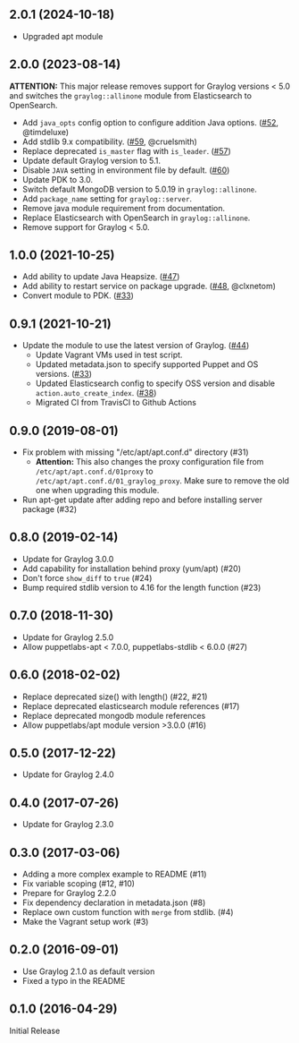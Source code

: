 ## 2.0.1 (2024-10-18)

- Upgraded apt module

## 2.0.0 (2023-08-14)

**ATTENTION:** This major release removes support for Graylog versions < 5.0
and switches the `graylog::allinone` module from Elasticsearch to OpenSearch.

- Add `java_opts` config option to configure addition Java options. ([#52](https://github.com/Graylog2/puppet-graylog/pull/52), @timdeluxe)
- Add stdlib 9.x compatibility. ([#59](https://github.com/Graylog2/puppet-graylog/pull/59), @cruelsmith)
- Replace deprecated `is_master` flag with `is_leader`. ([#57](https://github.com/Graylog2/puppet-graylog/issues/57))
- Update default Graylog version to 5.1.
- Disable `JAVA` setting in environment file by default. ([#60](https://github.com/Graylog2/puppet-graylog/issues/60))
- Update PDK to 3.0.
- Switch default MongoDB version to 5.0.19 in `graylog::allinone`.
- Add `package_name` setting for `graylog::server`.
- Remove java module requirement from documentation.
- Replace Elasticsearch with OpenSearch in `graylog::allinone`.
- Remove support for Graylog < 5.0.

## 1.0.0 (2021-10-25)

- Add ability to update Java Heapsize. ([#47](https://github.com/Graylog2/puppet-graylog/issues/47))
- Add ability to restart service on package upgrade. ([#48](https://github.com/Graylog2/puppet-graylog/issues/48), @clxnetom)
- Convert module to PDK. ([#33](https://github.com/Graylog2/puppet-graylog/issues/33))

## 0.9.1 (2021-10-21)

- Update the module to use the latest version of Graylog. ([#44](https://github.com/Graylog2/puppet-graylog/issues/44))
  - Update Vagrant VMs used in test script.
  - Updated metadata.json to specify supported Puppet and OS versions. ([#33](https://github.com/Graylog2/puppet-graylog/issues/33))
  - Updated Elasticsearch config to specify OSS version and disable `action.auto_create_index`. ([#38](https://github.com/Graylog2/puppet-graylog/issues/38))
  - Migrated CI from TravisCI to Github Actions

## 0.9.0 (2019-08-01)

- Fix problem with missing "/etc/apt/apt.conf.d" directory (#31)
  - **Attention:** This also changes the proxy configuration file from `/etc/apt/apt.conf.d/01proxy`
    to `/etc/apt/apt.conf.d/01_graylog_proxy`. Make sure to remove the old one when upgrading
    this module.
- Run apt-get update after adding repo and before installing server package (#32)

## 0.8.0 (2019-02-14)

- Update for Graylog 3.0.0
- Add capability for installation behind proxy (yum/apt) (#20)
- Don't force `show_diff` to `true` (#24)
- Bump required stdlib version to 4.16 for the length function (#23)

## 0.7.0 (2018-11-30)

- Update for Graylog 2.5.0
- Allow puppetlabs-apt < 7.0.0, puppetlabs-stdlib < 6.0.0 (#27)

## 0.6.0 (2018-02-02)

- Replace deprecated size() with length() (#22, #21)
- Replace deprecated elasticsearch module references (#17)
- Replace deprecated mongodb module references
- Allow puppetlabs/apt module version >3.0.0 (#16)

## 0.5.0 (2017-12-22)

- Update for Graylog 2.4.0

## 0.4.0 (2017-07-26)

- Update for Graylog 2.3.0

## 0.3.0 (2017-03-06)

- Adding a more complex example to README (#11)
- Fix variable scoping (#12, #10)
- Prepare for Graylog 2.2.0
- Fix dependency declaration in metadata.json (#8)
- Replace own custom function with `merge` from stdlib. (#4)
- Make the Vagrant setup work (#3)

## 0.2.0 (2016-09-01)

- Use Graylog 2.1.0 as default version
- Fixed a typo in the README

## 0.1.0 (2016-04-29)

Initial Release
